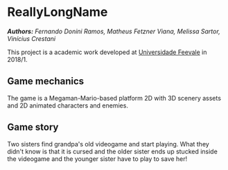 # ReallyLongName
***Authors:** Fernando Donini Ramos, Matheus Fetzner Viana, Melissa Sartor, Vinícius Crestani*

This project is a academic work developed at [Universidade Feevale](https://www.feevale.br/) in 2018/1.

## Game mechanics
The game is a Megaman-Mario-based platform 2D with 3D scenery assets and 2D animated characters and enemies.

## Game story
Two sisters find grandpa's old videogame and start playing. What they didn't know is that it is cursed and the older sister ends up stucked inside the videogame and the younger sister have to play to save her!
